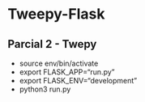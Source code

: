 # Tweepy-Flask

## Parcial 2 - Twepy 

- source env/bin/activate
- export FLASK_APP=“run.py”
- export FLASK_ENV=“development”
- python3 run.py
